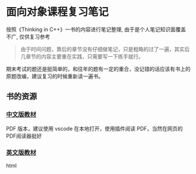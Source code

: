 # 面向对象课程复习笔记

按照《Thinking in C++》一书的内容进行笔记整理, 由于是个人笔记知识面覆盖不广, 仅供复习参考

> 由于时间问题，靠后的章节没有仔细做笔记，只是粗略的过了一遍，其实后几章节的内容主要重在实践，只需要写一下练手就行。

期末考试的题还是挺简单的，和往年的题有一定的重合，没记错的话应该有书上的原题改编，建议复习的时候重新读一遍书。

## 书的资源

### [中文版教材](./book/中文教材/C++编程思想（两卷合订本）.pdf)

PDF 版本，建议使用 vscode 在本地打开，使用插件阅读 PDF，当然在网页的PDF阅读器挺好

### [英文版教材](./book/英文教材/Chapter01.html)

html
